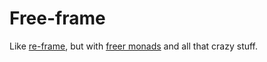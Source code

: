 # Free-frame

Like [re-frame](https://github.com/Day8/re-frame), but with [freer monads](https://github.com/nilern/fell)
and all that crazy stuff.
